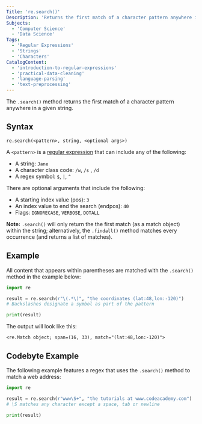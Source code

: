```yaml
---
Title: 're.search()'
Description: 'Returns the first match of a character pattern anywhere in a given string.'
Subjects:
  - 'Computer Science'
  - 'Data Science'
Tags:
  - 'Regular Expressions'
  - 'Strings'
  - 'Characters'
CatalogContent:
  - 'introduction-to-regular-expressions'
  - 'practical-data-cleaning'
  - 'language-parsing'
  - 'text-preprocessing'
---
```


The `.search()` method returns the first match of a character pattern anywhere in a given string.

## Syntax

```pseudo
re.search(<pattern>, string, <optional args>)
```

A `<pattern>` is a [regular expression](https://www.codecademy.com/resources/docs/general/regular-expressions) that can include any of the following:

- A string: `Jane`
- A character class code: `/w`, `/s` , `/d`
- A regex symbol: `$`, `|`, `^`

There are optional arguments that include the following:

- A starting index value (pos): `3`
- An index value to end the search (endpos): `40`
- Flags: `IGNORECASE`, `VERBOSE`, `DOTALL`

**Note:** `.search()` will only return the the first match (as a match object) within the string; alternatively, the `.findall()` method matches every occurrence (and returns a list of matches).

## Example

All content that appears within parentheses are matched with the `.search()` method in the example below:

```py
import re

result = re.search(r"\(.*\)", "the coordinates (lat:48,lon:-120)")
# Backslashes designate a symbol as part of the pattern

print(result)
```

The output will look like this:

```shell
<re.Match object; span=(16, 33), match="(lat:48,lon:-120)">
```

## Codebyte Example

The following example features a regex that uses the `.search()` method to match a web address:

```py
import re

result = re.search(r"www\S+", "the tutorials at www.codeacademy.com")
# \S matches any character except a space, tab or newline

print(result)
```
